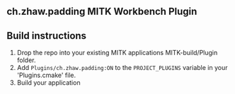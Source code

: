 ## ch.zhaw.padding MITK Workbench Plugin

## Build instructions
1. Drop the repo into your existing MITK applications MITK-build/Plugin folder.
2. Add `Plugins/ch.zhaw.padding:ON` to the `PROJECT_PLUGINS` variable in your 'Plugins.cmake' file.
3. Build your application